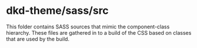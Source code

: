 # dkd-theme/sass/src

This folder contains SASS sources that mimic the component-class hierarchy. These files
are gathered in to a build of the CSS based on classes that are used by the build.
